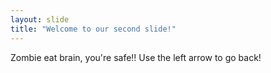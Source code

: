 ```yaml
---
layout: slide
title: "Welcome to our second slide!"
---
```

Zombie eat brain, you're safe!!
Use the left arrow to go back!
